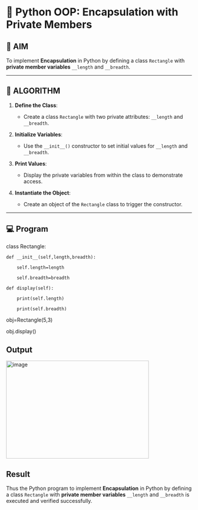 # 🐍 Python OOP: Encapsulation with Private Members

## 🎯 AIM

To implement **Encapsulation** in Python by defining a class `Rectangle` with **private member variables** `__length` and `__breadth`.

---

## 🧠 ALGORITHM

1. **Define the Class**:
   - Create a class `Rectangle` with two private attributes: `__length` and `__breadth`.

2. **Initialize Variables**:
   - Use the `__init__()` constructor to set initial values for `__length` and `__breadth`.

3. **Print Values**:
   - Display the private variables from within the class to demonstrate access.

4. **Instantiate the Object**:
   - Create an object of the `Rectangle` class to trigger the constructor.

---

## 💻 Program
class Rectangle:

    def __init__(self,length,breadth):

        self.length=length
        
        self.breadth=breadth
    
    def display(self):
    
        print(self.length)
        
        print(self.breadth)

obj=Rectangle(5,3)

obj.display()

## Output
<img width="387" height="265" alt="image" src="https://github.com/user-attachments/assets/e3ba8626-92a6-492a-ac1e-ff837178ef2b" />

## Result
Thus the Python program to implement **Encapsulation** in Python by defining a class `Rectangle` with **private member variables** `__length` and `__breadth` is executed and verified successfully.
